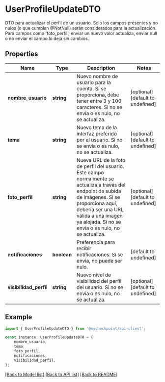 # UserProfileUpdateDTO

DTO para actualizar el perfil de un usuario. Solo los campos presentes y no nulos (o que cumplan @NotNull) serán considerados para la actualización. Para campos como \'foto_perfil\', enviar un nuevo valor actualiza, enviar null o no enviar el campo lo deja sin cambios.

## Properties

Name | Type | Description | Notes
------------ | ------------- | ------------- | -------------
**nombre_usuario** | **string** | Nuevo nombre de usuario para la cuenta. Si se proporciona, debe tener entre 3 y 100 caracteres. Si no se envía o es nulo, no se actualiza. | [optional] [default to undefined]
**tema** | **string** | Nuevo tema de la interfaz preferido por el usuario. Si no se envía o es nulo, no se actualiza. | [optional] [default to undefined]
**foto_perfil** | **string** | Nueva URL de la foto de perfil del usuario. Este campo normalmente se actualiza a través del endpoint de subida de imágenes. Si se proporciona aquí, debería ser una URL válida a una imagen ya alojada. Si no se envía o es nulo, no se actualiza. | [optional] [default to undefined]
**notificaciones** | **boolean** | Preferencia para recibir notificaciones. Si se envía, no puede ser nulo. | [default to undefined]
**visibilidad_perfil** | **string** | Nuevo nivel de visibilidad del perfil del usuario. Si no se envía o es nulo, no se actualiza. | [optional] [default to undefined]

## Example

```typescript
import { UserProfileUpdateDTO } from '@mycheckpoint/api-client';

const instance: UserProfileUpdateDTO = {
    nombre_usuario,
    tema,
    foto_perfil,
    notificaciones,
    visibilidad_perfil,
};
```

[[Back to Model list]](../README.md#documentation-for-models) [[Back to API list]](../README.md#documentation-for-api-endpoints) [[Back to README]](../README.md)
